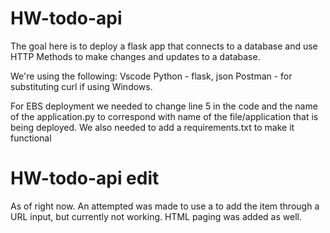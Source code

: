 # HW-todo-api
The goal here is to deploy a flask app that connects to a database and use HTTP Methods to make changes and updates to a database.


We're using the following:
Vscode
Python - flask, json
Postman - for substituting curl if using Windows.

For EBS deployment
we needed to change line 5 in the code and the name of the application.py to correspond with name of the file/application that is being deployed. We also needed to add a requirements.txt to make it functional

# HW-todo-api edit
As of right now. An attempted was made to use a <command> to add the item through a URL input, but currently not working. HTML paging was added as well.
